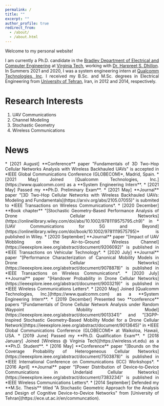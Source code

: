 ```yaml
---
permalink: /
title: ""
excerpt: ""
author_profile: true
redirect_from: 
  - /about/
  - /about.html
---
```

<div align="justify">
  
Welcome to my personal website!

I am currently a Ph.D. candidate in the [Bradley Department of Electrical and Computer Engineering](https://ece.vt.edu) at [Virginia Tech](https://vt.edu), working with [Dr. Harpreet S. Dhillon](https://www.dhillon.ece.vt.edu). In Summers 2021 and 2020, I was a system engineering intern at [Qualcomm Technologies, Inc](https://www.qualcomm.com). I received my B.Sc. and M.Sc. degrees in Electrical Engineering from [University of Tehran](https://ut.ac.ir/en), Iran, in 2012 and 2014, respectively.


Research Interests
======
1. UAV Communications
2. Channel Modeling
3. Stochastic Geometry
4. Wireless Communications

News
======
<div align="justify">
* [2021 August] **Conference** paper "Fundamentals of 3D Two-Hop Cellular Networks Analysis with Wireless Backhauled UAVs" is accepted in *IEEE Global Communications Conference (GLOBECOM)*, Madrid, Spain.
* [2021 May] Joined [Qualcomm Technologies, Inc.](https://www.qualcomm.com) as a **System Engineering Intern**.
* [2021 May] Passed my **Ph.D. Preliminary Exam**.
* [2021 May] **Journal** paper "[3D Two-Hop Cellular Networks with Wireless Backhauled UAVs: Modeling and Fundamentals](https://arxiv.org/abs/2105.07055)" is submited to *IEEE Transactions on Wireless Communications*.
* [2020 December] **Book chapter** "[Stochastic Geometry-Based Performance Analysis of Drone Cellular Networks](https://onlinelibrary.wiley.com/doi/abs/10.1002/9781119575795.ch9)" in *[UAV Communications for 5G and Beyond](https://onlinelibrary.wiley.com/doi/book/10.1002/9781119575795)* is published in Wiley.
* [2020 September] **Journal** paper "[Impact of UAV Wobbling on the Air-to-Ground Wireless Channel](https://ieeexplore.ieee.org/abstract/document/9206092)" is published in *IEEE Transactions on Vehicular Technology*.
* [2020 July] **Journal** paper "[Performance Characterization of Canonical Mobility Models in Drone Cellular Networks](https://ieeexplore.ieee.org/abstract/document/9078878)" is published in *IEEE Transactions on Wireless Communications*.
* [2020 July] **Journal** paper "[Handover Probability in Drone Cellular Networks](https://ieeexplore.ieee.org/abstract/document/9003219)" is published in *IEEE Wireless Communications Letters*.
* [2020 May] Joined [Qualcomm Technologies, Inc.](https://www.qualcomm.com) as a **System Engineering Intern**.
* [2019 December] Presented two **conference** papers "[Fundamentals of Drone Cellular Network Analysis under Random Waypoint Mobility Model](https://ieeexplore.ieee.org/abstract/document/9013341)" and "[3GPP-Inspired Stochastic Geometry-Based Mobility Model for a Drone Cellular Network](https://ieeexplore.ieee.org/abstract/document/9013645)" in *IEEE Global Communications Conference (GLOBECOM)* at Waikoloa, Hawaii, USA.
* [2019 June] Passed my **Ph.D. Qualification Exam**.
* [2018 January] Joined [Wireless @ Virginia Tech](https://wireless.vt.edu) as a **Ph.D. Student**.
* [2016 May] **Conference** paper "[Bounds on the Coverage Probability of Heterogeneous Cellular Networks](https://ieeexplore.ieee.org/abstract/document/7503878)" is published in *IEEE International Conference on Communications (ICC) Workshops*.
* [2016 April] **Journal** paper "[Power Distribution of Device-to-Device Communications in Underlaid Cellular Networks](https://ieeexplore.ieee.org/abstract/document/7383234)" is published in *IEEE Wireless Communications Letters*.
* [2014 September] Defended my **M.Sc. Thesis** titled "A Stochastic Geometric Approach for the Analysis and Design of Cognitive Device-to-Device Networks" from [University of Tehran](https://ece.ut.ac.ir/en/communcation).
</div>
